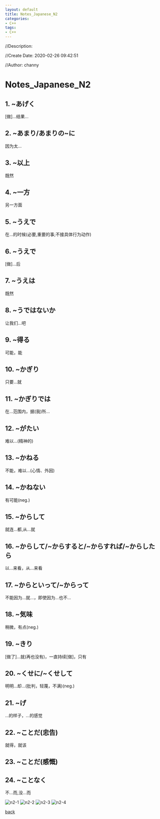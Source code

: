```yaml
---
layout: default
title: Notes_Japanese_N2
categories:
- C++
tags:
- C++
---
```

//Description:

//Create Date: 2020-02-26 09:42:51

//Author: channy

# Notes_Japanese_N2

## 1. ~あげく

[做]...结果...

## 2. ~あまり/あまりの~に

因为太...

## 3. ~以上

既然

## 4. ~一方

另一方面

## 5. ~うえで

在...的时候(必要,重要的事;不接具体行为动作)

## 6. ~うえで

[做]...后

## 7. ~うえは

既然

## 8. ~うではないか

让我们...吧

## 9. ~得る

可能，能

## 10. ~かぎり

只要...就

## 11. ~かぎりでは

在...范围内，据(我)所...

## 12. ~がたい

难以...(精神的)

## 13. ~かねる

不能，难以...(心情、外因)

## 14. ~かねない

有可能(neg.)

## 15. ~からして

就连...都,从...就

## 16. ~からして/~からすると/~からすれば/~からしたら

以...来看，从...来看

## 17. ~からといって/~からって

不能因为...就...，即使因为...也不...

## 18. ~気味

稍微，有点(neg.)

## 19. ~きり

[做了]...就(再也没有)，一直持续[做]，只有

## 20. ~くせに/~くせして

明明...却...(批判，轻蔑，不满)(neg.)

## 21. ~げ

...的样子，...的感觉

## 22. ~ことだ(忠告)

就得，就该

## 23. ~ことだ(感慨)

## 24. ~ことなく

不...而,没...而

![n2-1](./jpimages/n2-1.png)
![n2-2](./jpimages/n2-2.png)
![n2-3](./jpimages/n2-3.png)
![n2-4](./jpimages/n2-4.png)

[back](/)

